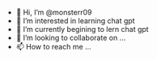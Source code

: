- 👋 Hi, I’m @monsterr09
- 👀 I’m interested in learning chat gpt
- 🌱 I’m currently begining to lern chat gpt
- 💞️ I’m looking to collaborate on ...
- 📫 How to reach me ...

<!---
monsterr09/monsterr09 is a ✨ special ✨ repository because its `README.md` (this file) appears on your GitHub profile.
You can click the Preview link to take a look at your changes.
--->
